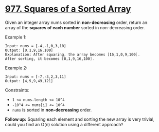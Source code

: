 # [977. Squares of a Sorted Array](https://leetcode.com/problems/squares-of-a-sorted-array/)

Given an integer array nums sorted in **non-decreasing** order, return an array of the **squares of each number** sorted in non-decreasing order.

Example 1:
```
Input: nums = [-4,-1,0,3,10]
Output: [0,1,9,16,100]
Explanation: After squaring, the array becomes [16,1,0,9,100].
After sorting, it becomes [0,1,9,16,100].
```
Example 2:
```
Input: nums = [-7,-3,2,3,11]
Output: [4,9,9,49,121]
```

Constraints:

* `1 <= nums.length <= 10^4`
* `-10^4 <= nums[i] <= 10^4`
* `nums` is sorted in **non-decreasing** order.


**Follow up:** Squaring each element and sorting the new array is very trivial, could you find an O(n) solution using a different approach?
